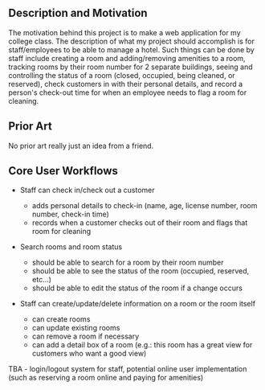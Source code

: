 ## Description and Motivation
The motivation behind this project is to make a web application for my college class. The description of what my project should accomplish is for staff/employees to be able to manage a hotel. Such things can be
done by staff include creating a room and adding/removing amenities to a room, tracking rooms by their room number for 2 separate buildings, seeing and controlling the status of a room (closed, occupied, being cleaned, or 
reserved), check customers in with their personal details, and record a person's check-out time for when an employee needs to flag a room for cleaning.


## Prior Art
No prior art really just an idea from a friend.


## Core User Workflows
- Staff can check in/check out a customer
  - adds personal details to check-in (name, age, license number, room number, check-in time)
  - records when a customer checks out of their room and flags that room for cleaning

- Search rooms and room status
  - should be able to search for a room by their room number
  - should be able to see the status of the room (occupied, reserved, etc...)
  - should be able to edit the status of the room if a change occurs

- Staff can create/update/delete information on a room or the room itself
  - can create rooms
  - can update existing rooms
  - can remove a room if necessary
  - can add a detail box of a room (e.g.: this room has a great view for customers who want a good view)
 
TBA - login/logout system for staff, potential online user implementation (such as reserving a room online and paying for amenities)
